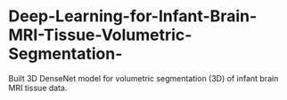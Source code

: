 # Deep-Learning-for-Infant-Brain-MRI-Tissue-Volumetric-Segmentation-
Built 3D DenseNet model for volumetric segmentation (3D) of infant brain MRI tissue data.
